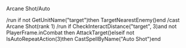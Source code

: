 Arcane Shot/Auto

/run if not GetUnitName("target")then TargetNearestEnemy()end
/cast Arcane Shot(rank 1)
/run if CheckInteractDistance("target", 3)and not PlayerFrame.inCombat then AttackTarget()elseif not IsAutoRepeatAction(3)then CastSpellByName("Auto Shot")end